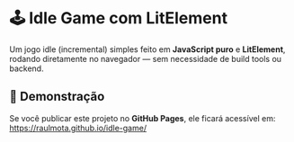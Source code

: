 # 🕹️ Idle Game com LitElement

Um jogo idle (incremental) simples feito em **JavaScript puro** e **LitElement**, rodando diretamente no navegador — sem necessidade de build tools ou backend.

## 🚀 Demonstração
Se você publicar este projeto no **GitHub Pages**, ele ficará acessível em: https://raulmota.github.io/idle-game/

